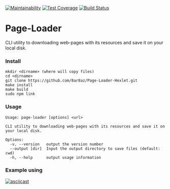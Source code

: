 [![Maintainability](https://api.codeclimate.com/v1/badges/058c434f01cddc7deae2/maintainability)](https://codeclimate.com/github/8ar8az/Page-Loader-Hexlet/maintainability)
[![Test Coverage](https://api.codeclimate.com/v1/badges/058c434f01cddc7deae2/test_coverage)](https://codeclimate.com/github/8ar8az/Page-Loader-Hexlet/test_coverage)
[![Build Status](https://travis-ci.org/8ar8az/Page-Loader-Hexlet.svg?branch=master)](https://travis-ci.org/8ar8az/Page-Loader-Hexlet)

# Page-Loader

CLI utility to downloading web-pages with its resources and save it on your local disk.

### Install
```
mkdir <dirname> (where will copy files)
cd <dirname>
git clone https://github.com/8ar8az/Page-Loader-Hexlet.git
make install
make build
sudo npm link
```

### Usage
```
Usage: page-loader [options] <url>

CLI utility to downloading web-pages with its resources and save it on your local disk.

Options:
  -v, --version   output the version number
  --output [dir]  Input the output directory to save files (default: cwd)
  -h, --help      output usage information
```

### Example using
[![asciicast](https://asciinema.org/a/m6HQJFHNThfjHzSTFkoiwgG2D.svg)](https://asciinema.org/a/m6HQJFHNThfjHzSTFkoiwgG2D)